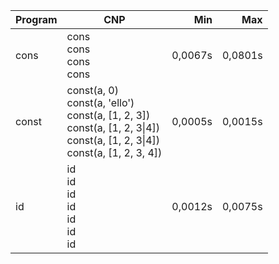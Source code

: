 Program | CNP | Min | Max
--- | --- | ---: | ---:
cons | cons<br/>cons<br/>cons<br/>cons | 0,0067s | 0,0801s
const | const(a, 0)<br/>const(a, 'ello')<br/>const(a, [1, 2, 3])<br/>const(a, [1, 2, 3\|4])<br/>const(a, [1, 2, 3\|4])<br/>const(a, [1, 2, 3, 4]) | 0,0005s | 0,0015s
id | id<br/>id<br/>id<br/>id<br/>id<br/>id<br/>id | 0,0012s | 0,0075s
